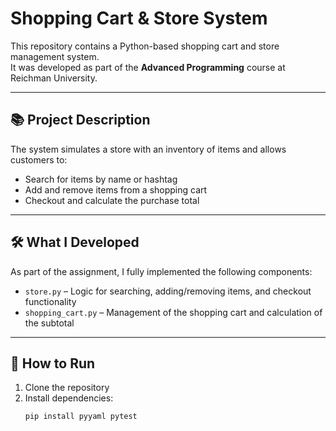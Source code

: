# Shopping Cart & Store System

This repository contains a Python-based shopping cart and store management system.  
It was developed as part of the **Advanced Programming** course at Reichman University.

---

## 📚 Project Description
The system simulates a store with an inventory of items and allows customers to:
- Search for items by name or hashtag
- Add and remove items from a shopping cart
- Checkout and calculate the purchase total

---

## 🛠️ What I Developed
As part of the assignment, I fully implemented the following components:
- `store.py` – Logic for searching, adding/removing items, and checkout functionality  
- `shopping_cart.py` – Management of the shopping cart and calculation of the subtotal  


---

## 🚀 How to Run
1. Clone the repository
2. Install dependencies:  
   ```bash
   pip install pyyaml pytest
